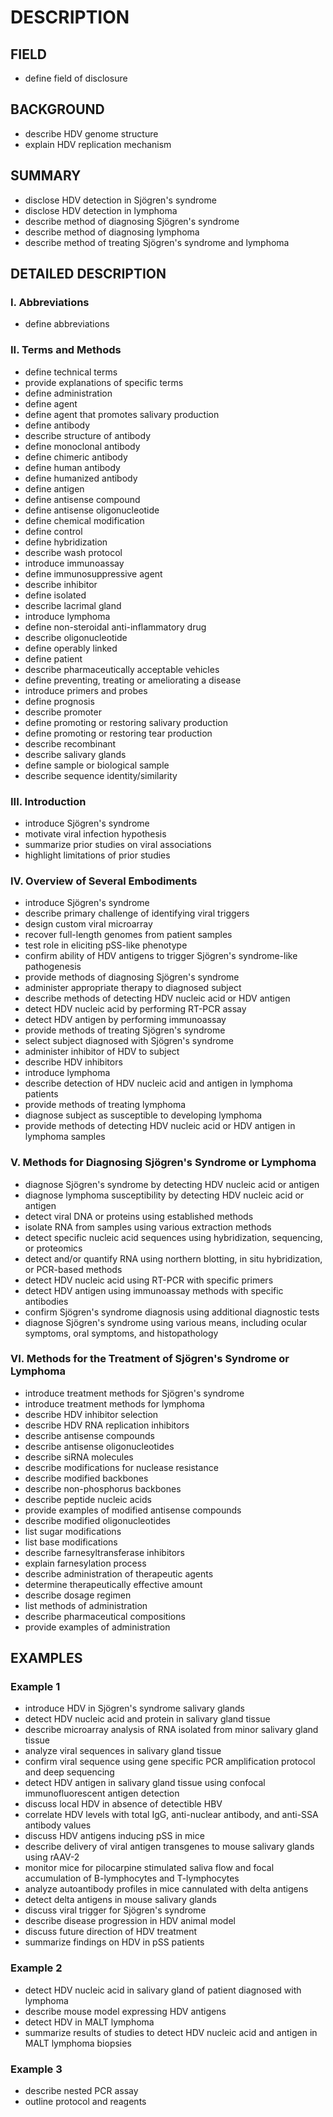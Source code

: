 # DESCRIPTION

## FIELD

- define field of disclosure

## BACKGROUND

- describe HDV genome structure
- explain HDV replication mechanism

## SUMMARY

- disclose HDV detection in Sjögren's syndrome
- disclose HDV detection in lymphoma
- describe method of diagnosing Sjögren's syndrome
- describe method of diagnosing lymphoma
- describe method of treating Sjögren's syndrome and lymphoma

## DETAILED DESCRIPTION

### I. Abbreviations

- define abbreviations

### II. Terms and Methods

- define technical terms
- provide explanations of specific terms
- define administration
- define agent
- define agent that promotes salivary production
- define antibody
- describe structure of antibody
- define monoclonal antibody
- define chimeric antibody
- define human antibody
- define humanized antibody
- define antigen
- define antisense compound
- define antisense oligonucleotide
- define chemical modification
- define control
- define hybridization
- describe wash protocol
- introduce immunoassay
- define immunosuppressive agent
- describe inhibitor
- define isolated
- describe lacrimal gland
- introduce lymphoma
- define non-steroidal anti-inflammatory drug
- describe oligonucleotide
- define operably linked
- define patient
- describe pharmaceutically acceptable vehicles
- define preventing, treating or ameliorating a disease
- introduce primers and probes
- define prognosis
- describe promoter
- define promoting or restoring salivary production
- define promoting or restoring tear production
- describe recombinant
- describe salivary glands
- define sample or biological sample
- describe sequence identity/similarity

### III. Introduction

- introduce Sjögren's syndrome
- motivate viral infection hypothesis
- summarize prior studies on viral associations
- highlight limitations of prior studies

### IV. Overview of Several Embodiments

- introduce Sjögren's syndrome
- describe primary challenge of identifying viral triggers
- design custom viral microarray
- recover full-length genomes from patient samples
- test role in eliciting pSS-like phenotype
- confirm ability of HDV antigens to trigger Sjögren's syndrome-like pathogenesis
- provide methods of diagnosing Sjögren's syndrome
- administer appropriate therapy to diagnosed subject
- describe methods of detecting HDV nucleic acid or HDV antigen
- detect HDV nucleic acid by performing RT-PCR assay
- detect HDV antigen by performing immunoassay
- provide methods of treating Sjögren's syndrome
- select subject diagnosed with Sjögren's syndrome
- administer inhibitor of HDV to subject
- describe HDV inhibitors
- introduce lymphoma
- describe detection of HDV nucleic acid and antigen in lymphoma patients
- provide methods of treating lymphoma
- diagnose subject as susceptible to developing lymphoma
- provide methods of detecting HDV nucleic acid or HDV antigen in lymphoma samples

### V. Methods for Diagnosing Sjögren's Syndrome or Lymphoma

- diagnose Sjögren's syndrome by detecting HDV nucleic acid or antigen
- diagnose lymphoma susceptibility by detecting HDV nucleic acid or antigen
- detect viral DNA or proteins using established methods
- isolate RNA from samples using various extraction methods
- detect specific nucleic acid sequences using hybridization, sequencing, or proteomics
- detect and/or quantify RNA using northern blotting, in situ hybridization, or PCR-based methods
- detect HDV nucleic acid using RT-PCR with specific primers
- detect HDV antigen using immunoassay methods with specific antibodies
- confirm Sjögren's syndrome diagnosis using additional diagnostic tests
- diagnose Sjögren's syndrome using various means, including ocular symptoms, oral symptoms, and histopathology

### VI. Methods for the Treatment of Sjögren's Syndrome or Lymphoma

- introduce treatment methods for Sjögren's syndrome
- introduce treatment methods for lymphoma
- describe HDV inhibitor selection
- describe HDV RNA replication inhibitors
- describe antisense compounds
- describe antisense oligonucleotides
- describe siRNA molecules
- describe modifications for nuclease resistance
- describe modified backbones
- describe non-phosphorus backbones
- describe peptide nucleic acids
- provide examples of modified antisense compounds
- describe modified oligonucleotides
- list sugar modifications
- list base modifications
- describe farnesyltransferase inhibitors
- explain farnesylation process
- describe administration of therapeutic agents
- determine therapeutically effective amount
- describe dosage regimen
- list methods of administration
- describe pharmaceutical compositions
- provide examples of administration

## EXAMPLES

### Example 1

- introduce HDV in Sjögren's syndrome salivary glands
- detect HDV nucleic acid and protein in salivary gland tissue
- describe microarray analysis of RNA isolated from minor salivary gland tissue
- analyze viral sequences in salivary gland tissue
- confirm viral sequence using gene specific PCR amplification protocol and deep sequencing
- detect HDV antigen in salivary gland tissue using confocal immunofluorescent antigen detection
- discuss local HDV in absence of detectible HBV
- correlate HDV levels with total IgG, anti-nuclear antibody, and anti-SSA antibody values
- discuss HDV antigens inducing pSS in mice
- describe delivery of viral antigen transgenes to mouse salivary glands using rAAV-2
- monitor mice for pilocarpine stimulated saliva flow and focal accumulation of B-lymphocytes and T-lymphocytes
- analyze autoantibody profiles in mice cannulated with delta antigens
- detect delta antigens in mouse salivary glands
- discuss viral trigger for Sjögren's syndrome
- describe disease progression in HDV animal model
- discuss future direction of HDV treatment
- summarize findings on HDV in pSS patients

### Example 2

- detect HDV nucleic acid in salivary gland of patient diagnosed with lymphoma
- describe mouse model expressing HDV antigens
- detect HDV in MALT lymphoma
- summarize results of studies to detect HDV nucleic acid and antigen in MALT lymphoma biopsies

### Example 3

- describe nested PCR assay
- outline protocol and reagents

